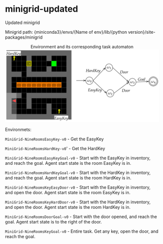 # minigrid-updated
Updated minigrid

Minigrid path: {miniconda3}/envs/{Name of env}/lib/{python version}/site-packages/minigrid


<div align='center'>
  Environment and its corresponding task automaton
  <img alt="Environment and its corresponding task automaton" src="assets/env_automaton.png">
</div>

Environmets:

```MiniGrid-NineRoomsEasyKey-v0``` - Get the EasyKey 

```MiniGrid-NineRoomsHardKey-v0```' - Get the HardKey

```MiniGrid-NineRoomsEasyKeyGoal-v0``` - Start with the EasyKey in inventory, and reach the goal. Agent start state is the room EasyKey is in.

```MiniGrid-NineRoomsHardKeyGoal-v0``` - Start with the HardKey in inventory, and reach the goal. Agent start state is the room HardKey is in.

```MiniGrid-NineRoomsKeyEasyDoor-v0``` - Start with the EasyKey in inventory, and open the door. Agent start state is the room EasyKey is in.

```MiniGrid-NineRoomsKeyHardDoor-v0``` - Start with the HardKey in inventory, and open the door. Agent start state is the room HardKey is in.

```MiniGrid-NineRoomsDoorGoal-v0``` - Start with the door opened, and reach the goal. Agent start state is to the right of the door.

```MiniGrid-NineRoomsKeyGoal-v0``` - Entire task. Get any key, open the door, and reach the goal.

